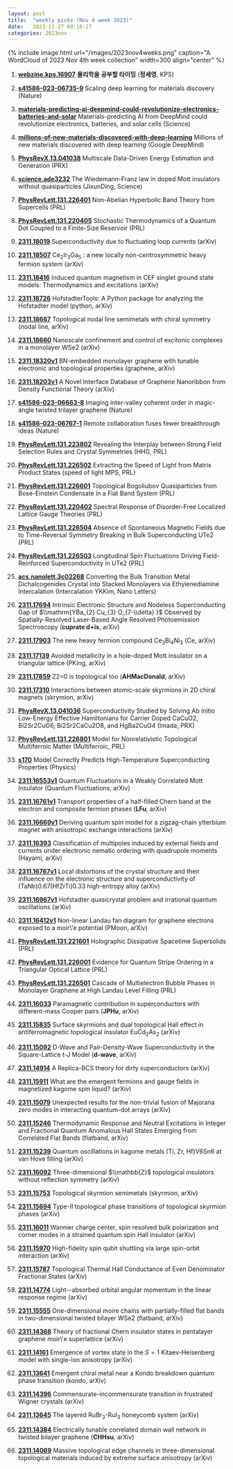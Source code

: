 ```yaml
---
layout: post
title:  "weekly picks (Nov 4 week 2023)"
date:   2023-11-27 00:16:27
categories: 2023nov
---
```



{% include image.html url="/images/2023nov4weeks.png" caption="A WordCloud of 2023 Nov 4th week collection" width=300 align="center" %}


1. **[webzine.kps.16907](https://webzine.kps.or.kr//?p=5_view&idx=16907&hit=email)** **물리학을 공부할 타이밍** (**정세영**, KPS)



1. **[s41586-023-06735-9](https://www.nature.com/articles/s41586-023-06735-9)** Scaling deep learning for materials discovery (Nature)


1. **[materials-predicting-ai-deepmind-could-revolutionize-electronics-batteries-and-solar](https://www.science.org/content/article/materials-predicting-ai-deepmind-could-revolutionize-electronics-batteries-and-solar)** Materials-predicting AI from DeepMind could revolutionize electronics, batteries, and solar cells (Science)


1. **[millions-of-new-materials-discovered-with-deep-learning](https://deepmind.google/discover/blog/millions-of-new-materials-discovered-with-deep-learning/)** Millions of new materials discovered with deep learning (Google DeepMind)


1. **[PhysRevX.13.041038](https://link.aps.org/doi/10.1103/PhysRevX.13.041038)** Multiscale Data-Driven Energy Estimation and Generation (PRX)


1. **[science.ade3232](https://www.science.org/doi/10.1126/science.ade3232)** The Wiedemann-Franz law in doped Mott insulators without quasiparticles (JixunDing, Science)


1. **[PhysRevLett.131.226401](https://link.aps.org/doi/10.1103/PhysRevLett.131.226401)** Non-Abelian Hyperbolic Band Theory from Supercells (PRL)

1. **[PhysRevLett.131.220405](https://link.aps.org/doi/10.1103/PhysRevLett.131.220405)** Stochastic Thermodynamics of a Quantum Dot Coupled to a Finite-Size Reservoir (PRL)




1. **[2311.18019](http://arxiv.org/abs/2311.18019)** Superconductivity due to fluctuating loop currents (arXiv)

1. **[2311.18507](http://arxiv.org/abs/2311.18507)** Ce$_{2}$Ir$_{3}$Ga$_{5}$ : a new locally non-centrosymmetric heavy fermion system (arXiv)

1. **[2311.18416](http://arxiv.org/abs/2311.18416)** Induced quantum magnetism in CEF singlet ground state models: Thermodynamics and excitations (arXiv)

1. **[2311.18726](http://arxiv.org/abs/2311.18726)** HofstadterTools: A Python package for analyzing the Hofstadter model (python, arXiv)

1. **[2311.18667](http://arxiv.org/abs/2311.18667)** Topological nodal line semimetals with chiral symmetry (nodal line, arXiv)

1. **[2311.18660](http://arxiv.org/abs/2311.18660)** Nanoscale confinement and control of excitonic complexes in a monolayer WSe2 (arXiv)

1. **[2311.18320v1](https://arxiv.org/abs/2311.18320v1)** BN-embedded monolayer graphene with tunable electronic and topological properties (graphene, arXiv)

1. **[2311.18203v1](https://arxiv.org/abs/2311.18203v1)** A Novel Interface Database of Graphene Nanoribbon from Density Functional Theory (arXiv)






1. **[s41586-023-06663-8](https://www.nature.com/articles/s41586-023-06663-8)** Imaging inter-valley coherent order in magic-angle twisted trilayer graphene (Nature)

1. **[s41586-023-06767-1](https://www.nature.com/articles/s41586-023-06767-1)** Remote collaboration fuses fewer breakthrough ideas (Nature)




1. **[PhysRevLett.131.223802](https://link.aps.org/doi/10.1103/PhysRevLett.131.223802)** Revealing the Interplay between Strong Field Selection Rules and Crystal Symmetries (HHG, PRL)

1. **[PhysRevLett.131.226502](https://link.aps.org/doi/10.1103/PhysRevLett.131.226502)** Extracting the Speed of Light from Matrix Product States (speed of light MPS, PRL)

1. **[PhysRevLett.131.226601](https://link.aps.org/doi/10.1103/PhysRevLett.131.226601)** Topological Bogoliubov Quasiparticles from Bose-Einstein Condensate in a Flat Band System (PRL)

1. **[PhysRevLett.131.220402](https://link.aps.org/doi/10.1103/PhysRevLett.131.220402)** Spectral Response of Disorder-Free Localized Lattice Gauge Theories (PRL)

1. **[PhysRevLett.131.226504](https://link.aps.org/doi/10.1103/PhysRevLett.131.226504)** Absence of Spontaneous Magnetic Fields due to Time-Reversal Symmetry Breaking in Bulk Superconducting UTe2 (PRL)

1. **[PhysRevLett.131.226503](https://link.aps.org/doi/10.1103/PhysRevLett.131.226503)** Longitudinal Spin Fluctuations Driving Field-Reinforced Superconductivity in UTe2 (PRL)


1. **[acs.nanolett.3c02268](https://doi.org/10.1021/acs.nanolett.3c02268)** Converting the Bulk Transition Metal Dichalcogenides Crystal into Stacked Monolayers via Ethylenediamine Intercalation (Intercalation YKKim, Nano Letters)



1. **[2311.17694](http://arxiv.org/abs/2311.17694)** Intrinsic Electronic Structure and Nodeless Superconducting Gap of $\\mathrm{YBa_{2} Cu_{3} O_{7-\\delta} }$ Observed by Spatially-Resolved Laser-Based Angle Resolved Photoemission Spectroscopy (**cuprate d+is**, arXiv)

1. **[2311.17903](http://arxiv.org/abs/2311.17903)** The new heavy fermion compound Ce$_3$Bi$_4$Ni$_3$ (Ce, arXiv)

1. **[2311.17139](http://arxiv.org/abs/2311.17139)** Avoided metallicity in a hole-doped Mott insulator on a triangular lattice (PKing, arXiv)

1. **[2311.17859](http://arxiv.org/abs/2311.17859)** Z2=0 is topological too (**AHMacDonald**, arXiv)

1. **[2311.17310](http://arxiv.org/abs/2311.17310)** Interactions between atomic-scale skyrmions in 2D chiral magnets (skrymion, arXiv)




1. **[PhysRevX.13.041036](https://link.aps.org/doi/10.1103/PhysRevX.13.041036)** Superconductivity Studied by Solving Ab Initio Low-Energy Effective Hamiltonians for Carrier Doped CaCuO2, Bi2Sr2CuO6, Bi2Sr2CaCu2O8, and HgBa2CuO4 (Imada, PRX)

1. **[PhysRevLett.131.226801](https://link.aps.org/doi/10.1103/PhysRevLett.131.226801)** Model for Nonrelativistic Topological Multiferroic Matter (Multiferroic, PRL)

1. **[s170](https://physics.aps.org/articles/v16/s170)** Model Correctly Predicts High-Temperature Superconducting Properties (Physics)


1. **[2311.16553v1](https://arxiv.org/abs/2311.16553v1)** Quantum Fluctuations in a Weakly Correlated Mott Insulator (Quantum Fluctuations, arXiv)

1. **[2311.16761v1](https://arxiv.org/abs/2311.16761v1)** Transport properties of a half-filled Chern band at the electron and composite fermion phases (**LFu**, arXiv)

1. **[2311.16669v1](https://arxiv.org/abs/2311.16669v1)** Deriving quantum spin model for a zigzag-chain ytterbium magnet with anisotropic exchange interactions (arXiv)

1. **[2311.16393](http://arxiv.org/abs/2311.16393)** Classification of multipoles induced by external fields and currents under electronic nematic ordering with quadrupole moments (Hayami, arXiv)

1. **[2311.16767v1](https://arxiv.org/abs/2311.16767v1)** Local distortions of the crystal structure and their influence on the electronic structure and superconductivity of (TaNb)0.67(HfZrTi)0.33 high-entropy alloy (arXiv)

1. **[2311.16967v1](https://arxiv.org/abs/2311.16967v1)** Hofstadter quasicrystal problem and irrational quantum oscillations (arXiv)

1. **[2311.16412v1](https://arxiv.org/abs/2311.16412v1)** Non-linear Landau fan diagram for graphene electrons exposed to a moir\\'e potential (PMoon, arXiv)





1. **[PhysRevLett.131.221601](https://link.aps.org/doi/10.1103/PhysRevLett.131.221601)** Holographic Dissipative Spacetime Supersolids (PRL)

1. **[PhysRevLett.131.226001](https://link.aps.org/doi/10.1103/PhysRevLett.131.226001)** Evidence for Quantum Stripe Ordering in a Triangular Optical Lattice (PRL)

1. **[PhysRevLett.131.226501](https://link.aps.org/doi/10.1103/PhysRevLett.131.226501)** Cascade of Multielectron Bubble Phases in Monolayer Graphene at High Landau Level Filling (PRL)




1. **[2311.16033](http://arxiv.org/abs/2311.16033)** Paramagnetic contribution in superconductors with different-mass Cooper pairs (**JPHu**, arXiv)

1. **[2311.15835](http://arxiv.org/abs/2311.15835)** Surface skyrmions and dual topological Hall effect in antiferromagnetic topological insulator EuCd$_2$As$_2$ (arXiv)

1. **[2311.15092](http://arxiv.org/abs/2311.15092)** D-Wave and Pair-Density-Wave Superconductivity in the Square-Lattice t-J Model (**d-wave**, arXiv)

1. **[2311.14914](http://arxiv.org/abs/2311.14914)** A Replica-BCS theory for dirty superconductors (arXiv)

1. **[2311.15911](http://arxiv.org/abs/2311.15911)** What are the emergent fermions and gauge fields in magnetized kagome spin liquid? (arXiv)

1. **[2311.15079](http://arxiv.org/abs/2311.15079)** Unexpected results for the non-trivial fusion of Majorana zero modes in interacting quantum-dot arrays (arXiv)

1. **[2311.15246](http://arxiv.org/abs/2311.15246)** Thermodynamic Response and Neutral Excitations in Integer and Fractional Quantum Anomalous Hall States Emerging from Correlated Flat Bands (flatband, arXiv)

1. **[2311.15239](http://arxiv.org/abs/2311.15239)** Quantum oscillations in kagome metals (Ti, Zr, Hf)V6Sn6 at van Hove filling (arXiv)

1. **[2311.16092](http://arxiv.org/abs/2311.16092)** Three-dimensional $\\mathbb{Z}$ topological insulators without reflection symmetry (arXiv)

1. **[2311.15753](http://arxiv.org/abs/2311.15753)** Topological skyrmion semimetals (skyrmion, arXiv)

1. **[2311.15694](http://arxiv.org/abs/2311.15694)** Type-II topological phase transitions of topological skyrmion phases (arXiv)

1. **[2311.16011](http://arxiv.org/abs/2311.16011)** Wannier charge center, spin resolved bulk polarization and corner modes in a strained quantum spin Hall insulator (arXiv)

1. **[2311.15970](http://arxiv.org/abs/2311.15970)** High-fidelity spin qubit shuttling via large spin-orbit interaction (arXiv)

1. **[2311.15787](http://arxiv.org/abs/2311.15787)** Topological Thermal Hall Conductance of Even Denominator Fractional States (arXiv)

1. **[2311.14774](http://arxiv.org/abs/2311.14774)** Light--absorbed orbital angular momentum in the linear response regime (arXiv)

1. **[2311.15555](http://arxiv.org/abs/2311.15555)** One-dimensional moire chains with partially-filled flat bands in two-dimensional twisted bilayer WSe2 (flatband, arXiv)



1. **[2311.14368](http://arxiv.org/abs/2311.14368)** Theory of fractional Chern insulator states in pentalayer graphene moir\\'e superlattice (arXiv)

1. **[2311.14161](http://arxiv.org/abs/2311.14161)** Emergence of vortex state in the $S=1$ Kitaev-Heisenberg model with single-ion anisotropy (arXiv)

1. **[2311.13641](http://arxiv.org/abs/2311.13641)** Emergent chiral metal near a Kondo breakdown quantum phase transition (kondo, arXiv)

1. **[2311.14396](http://arxiv.org/abs/2311.14396)** Commensurate-incommensurate transition in frustrated Wigner crystals (arXiv)

1. **[2311.13645](http://arxiv.org/abs/2311.13645)** The layered RuBr$_3$-RuI$_3$ honeycomb system (arXiv)

1. **[2311.14384](http://arxiv.org/abs/2311.14384)** Electrically tunable correlated domain wall network in twisted bilayer graphene (**CHHsu**, arXiv)

1. **[2311.14069](http://arxiv.org/abs/2311.14069)** Massive topological edge channels in three-dimensional topological materials induced by extreme surface anisotropy (arXiv)
